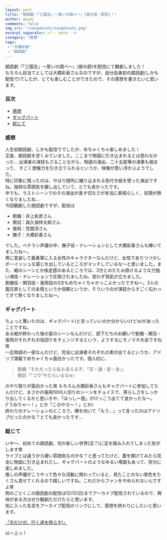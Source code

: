 ```yaml
---
layout: post
title: "朗読劇『「三国志」〜誓いの調べ〜』(昼の部・配信)！"
author: Ayumi
comments: false
img_src: "/sangokushi/sangokushi.png"
excerpt_separator: <!-- more -->
category: "感想"
tags:
 - "大橋彩香"
 - "朗読劇"
--- 
```

<!-- ブログ本文 -->
朗読劇『「三国志」〜誓いの調べ〜』(昼の部)を配信にて観劇しました！  
もちろん目当てとしては大橋彩香さんなのですが、自分自身初の朗読劇(しかも配信で)でしたが、とても楽しむことができたので、その感想を書きたいと思います。  
<!-- more -->
### 目次
 - [感想](#anchor1)
 - [ギャグパート](#anchor2)
 - [総じて](#anchor3)

<a id="anchor1"></a>
### 感想
人生初朗読劇、しかも配信ででしたが、めちゃくちゃ楽しめました！  
正直、朗読劇を甘くみていました。ここまで物語に引き込まれるとは思わなかった…
出演者の演技もさることながら、物語の演出、二十五絃箏の演奏も相まって、
すごく想像力を引き立てられるというか、映像が思い浮かぶようでした。  
特に印象に残ったのは、やはり随所に織り込まれる色付き紙を使った演出ですね。独特な雰囲気を醸し出していて、とても良かったです。  
中でも、ラストシーンでのその演出が表す切なさが本当に素晴らしく、目頭が熱くなりましたね…  
今回観劇した朗読劇ですが、配役は  
 - 劉備：井上和彦さん
 - 関羽：森久保祥太郎さん
 - 張飛：笠間淳さん
 - 撫子：大橋彩香さん

でした。ベテラン声優の中、撫子役・ナレーションとして大橋彩香さんも輝いてましたね〜。  
男に変装して義勇軍に入る女性のキャラクターなんだけど、女性でありつつ少しボーイッシュな感じを出しているところがマッチしているな〜と思いました。また、戦のシーンとか疾走感のあるところでは、3方とのたたみ掛けるような力強い演技・ナレーションで圧倒されましたね、思わず鳥肌が立ちました。  
劉備役・関羽役・張飛役の3方もめちゃくちゃかっこよかったですね〜。3人の義兄弟としての友情というか信頼というか、そういうのが演技からすごく伝わってきて熱くなりましたね〜。  

<a id="anchor2"></a>
### ギャグパート
ちょっと驚いたのは、ギャグパート(と言っていいのか分からいけどw)があったことですね。  
ある戦が終わった後の宴のシーンなんだけど、部下たちのお願いで劉備・関羽・張飛がそれぞれの役回りをチェンジするという、ようするにモノマネ大会ですね笑  
一応物語の一部なんだけど、完全に出演者それぞれの素が出てるというか、アドリブ満載でめちゃくちゃ面白かったです。個人的に、  
> 劉備『それだったら私も言えるぞ、「交・通・安・全」』  
> 関羽『”コウ”やたらいるなw』  

のやり取りが面白かった笑
もちろん大橋彩香さんもギャグパートに参加してたんだけど、まさかの張飛1000人切りのシーンをチョイスで、男らしさをしっかり出してくるかと思いきや、「はっしー感」がけっこう出てて良かったな〜。(「うおりゃ〜！」とか「このやろ〜！」とか)  
終わりのナレーションのところで、横を向いて「もう…」って言ったのはアドリブだったのかな？とても良かったです…  

<a id="anchor3"></a>
### 総じて
いや〜、初めての朗読劇、何か新しい世界(沼？)に足を踏み入れてしまった気がします笑  
ライブとは違うから硬い雰囲気なのかな？と思ってたけど、蓋を開けてみたら完全に物語に引き込まれたし、ギャグパートのようなゆるい場面もあって、存分に楽しめました。  
推しの声優がこうやって色々な活動に携わっていると、見たことのない景色をたくさん見せてくれるので嬉しいですね。これだからファンをやめられないんですよ笑  
例のごとくこの朗読劇の配信は12/12(日)までアーカイブ配信されているので、興味がある方はぜひ観劇ただけたらと思います。  
気に入った名言をアーカイブ配信のリンクにして、感想を終わりにしたいと思います。  

[「志だけが、行く道を照らす!」](https://t.pia.jp/pia/ticketInformation.do?eventCd=2130792&rlsCd=001)  

以〜上っ！

<!-- 本文終了 -->